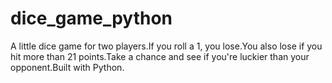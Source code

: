 # dice_game_python
A little dice game for two players.If you roll a 1, you lose.You also lose if you hit more than 21 points.Take a chance and see if you're luckier than your opponent.Built with Python.
